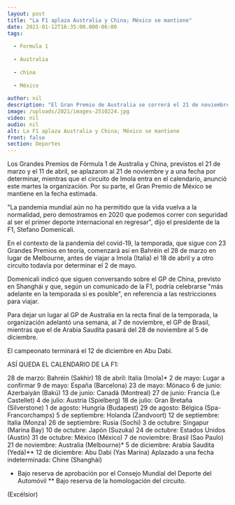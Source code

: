 ```yaml
---
layout: post
title: "La F1 aplaza Australia y China; México se mantiene"
date: 2021-01-12T16:35:00.000-06:00
tags:
  
  - Formula 1
  
  - Australia
  
  - china
  
  - México
  
author: nil
description: "El Gran Premio de Australia se correrá el 21 de noviembre, mientras que el de China está con fecha por determinar. El circuito de Imola entra en el calendario"
image: /uploads/2021/images-2510224.jpg
video: nil
audio: nil
alt: La F1 aplaza Australia y China; México se mantiene
front: false
section: Deportes
---
```


Los Grandes Premios de Fórmula 1 de Australia y China, previstos el 21 de marzo y el 11 de abril, se aplazaron al 21 de noviembre y a una fecha por determinar, mientras que el circuito de Imola entra en el calendario, anunció este martes la organización. Por su parte, el Gran Premio de México se mantiene en la fecha estimada.

"La pandemia mundial aún no ha permitido que la vida vuelva a la normalidad, pero demostramos en 2020 que podemos correr con seguridad al ser el primer deporte internacional en regresar", dijo el presidente de la F1, Stefano Domenicali.

En el contexto de la pandemia del covid-19, la temporada, que sigue con 23 Grandes Premios en teoría, comenzará así en Bahréin el 28 de marzo en lugar de Melbourne, antes de viajar a Imola (Italia) el 18 de abril y a otro circuito todavía por determinar el 2 de mayo.

Domenicali indicó que siguen conversando sobre el GP de China, previsto en Shanghái y que, según un comunicado de la F1, podría celebrarse "más adelante en la temporada si es posible", en referencia a las restricciones para viajar.

Para dejar un lugar al GP de Australia en la recta final de la temporada, la organización adelantó una semana, al 7 de noviembre, el GP de Brasil, mientras que el de Arabia Saudita pasará del 28 de noviembre al 5 de diciembre.

El campeonato terminará el 12 de diciembre en Abu Dabi.

ASÍ QUEDA EL CALENDARIO DE LA F1:

28 de marzo: Bahréin (Sakhir)
18 de abril: Italia (Imola)*
2 de mayo: Lugar a confirmar
9 de mayo: España (Barcelona)
23 de mayo: Mónaco
6 de junio: Azerbaiyán (Bakú)
13 de junio: Canadá (Montreal)
27 de junio: Francia (Le Castellet)
4 de julio: Austria (Spielberg)
18 de julio: Gran Bretaña (Silverstone)
1 de agosto: Hungría (Budapest)
29 de agosto: Bélgica (Spa-Francorchamps)
5 de septiembre: Holanda (Zandvoort)
12 de septiembre: Italia (Monza)
26 de septiembre: Rusia (Sochi)
3 de octubre: Singapur (Marina Bay) 
10 de octubre: Japón (Suzuka) 
24 de octubre: Estados Unidos (Austin)
31 de octubre: México (México) 
7 de noviembre: Brasil (Sao Paulo)
21 de noviembre: Australia (Melbourne)*
5 de diciembre: Arabia Saudita (Yedá)**
12 de diciembre: Abu Dabi (Yas Marina)
Aplazado a una fecha indeterminada: Chine (Shanghái) 
* Bajo reserva de aprobación por el Consejo Mundial del Deporte del Automóvil
** Bajo reserva de la homologación del circuito.

(Excélsior)